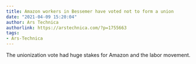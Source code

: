 ```yaml
---
title: Amazon workers in Bessemer have voted not to form a union
date: "2021-04-09 15:20:04"
author: Ars Technica
authorlink: https://arstechnica.com/?p=1755663
tags:
- Ars-Technica
---
```

The unionization vote had huge stakes for Amazon and the labor movement.